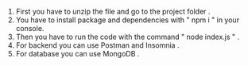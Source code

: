 1. First you have to unzip the file and go to the project folder .
2. You have to install package and dependencies with  " npm i " in your console.
3. Then you have to run the code with the command " node index.js " .
4. For backend you can use Postman and Insomnia .
5. For database you can use MongoDB .